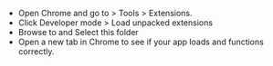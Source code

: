 * Open Chrome and go to > Tools > Extensions.
* Click Developer mode > Load unpacked extensions
* Browse to and Select this folder
* Open a new tab in Chrome to see if your app loads and functions correctly.
